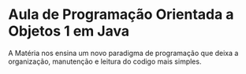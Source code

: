 # Aula de Programação Orientada a Objetos 1 em Java

A Matéria nos ensina um novo paradigma de programação que deixa a organização, manutenção e leitura do codigo mais simples.
